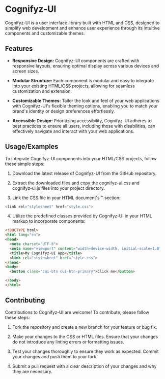 
# Cognifyz-UI

Cognifyz-UI is a user interface library built with HTML and CSS, designed to simplify web development and enhance user experience through its intuitive components and customizable themes.

## Features

- **Responsive Design:**  Cognifyz-UI components are crafted with responsive layouts, ensuring optimal display across various devices and screen sizes.

- **Modular Structure:** Each component is modular and easy to integrate into your existing HTML/CSS projects, allowing for seamless customization and extension.

- **Customizable Themes:** Tailor the look and feel of your web applications with Cognifyz-UI's flexible theming options, enabling you to match your brand's identity or design preferences effortlessly.

- **Accessible Design:** Prioritizing accessibility, Cognifyz-UI adheres to best practices to ensure all users, including those with disabilities, can effectively navigate and interact with your web applications.
## Usage/Examples

To integrate Cognifyz-UI components into your HTML/CSS projects, follow these simple steps:

1. Download the latest release of Cognifyz-UI from the GitHub repository.

2. Extract the downloaded files and copy the cognifyz-ui.css and cognifyz-ui.js files into your project directory.

3. Link the CSS file in your HTML document's '<head>' section:
```javascript
<link rel="stylesheet" href="style.css">

```
4. Utilize the predefined classes provided by Cognifyz-UI in your HTML markup to incorporate components:

```HTML
<!DOCTYPE html>
<html lang="en">
<head>
  <meta charset="UTF-8">
  <meta name="viewport" content="width=device-width, initial-scale=1.0">
  <title>My Cognifyz-UI App</title>
  <link rel="stylesheet" href="style.css">
</head>
<body>
  <button class="cui-btn cui-btn-primary">Click me</button>

</body>
</html>

```
## Contributing

Contributions to Cognifyz-UI are welcome! To contribute, please follow these steps:

1. Fork the repository and create a new branch for your feature or bug fix.

2. Make your changes to the CSS or HTML files.
Ensure that your changes do not introduce any linting errors or formatting issues.

3. Test your changes thoroughly to ensure they work as expected.
Commit your changes and push them to your fork.

4. Submit a pull request with a clear description of your changes and why they are necessary.
